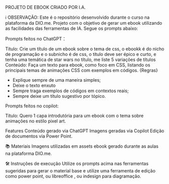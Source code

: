 PROJETO DE EBOOK CRIADO POR I.A.

ℹ️ OBSERVAÇÃO: Este é o repositório desenvolvido durante o curso na plataforma da DIO.me.
Projeto com o objetivo de gerar um ebook utilizando as facilidades das ferramentas de IA. Segue os prompts abaixo:

Prompts feitos no ChatGPT：

Título:	Crie um título de um ebook sobre o tema de css, o ebookk é do nicho de programação e o subnicho é de css, o título deve ser épico e curto, e tenha uma temática de star wars no título, me liste 5 variações de títulos
Conteúdo: Faça um texto para ebook, como foco em CSS,  listando os principais temas de animações CSS com exemplos em códigos.
{Regras}
- Explique sempre de uma maneira simples;
- Deixe o texto enxuto
- Sempre traga exemplos de códigos em contextos reais;
- Sempre deixe um título sugestivo por tópico.

Prompts feitos no copilot:

Título: Quero 1 capa introdutória para um ebook com o tema sobre animações no estilo pixel art.

Features
Conteúdo gerado via ChatGPT
Imagens geradas via Copilot
Edição de documentos via Power Point.

📚 Materiais
Imagens utilizadas em assets
ebook gerado durante as aulas na plataforma DIO.me.                                  

🛠️ Instruções de execução
Utilize os prompts acima nas ferramentas sugeridas para gerar o material base e utilize uma ferramenta de edição como power point, ou libreoffice , ou indesign para diagramação.
